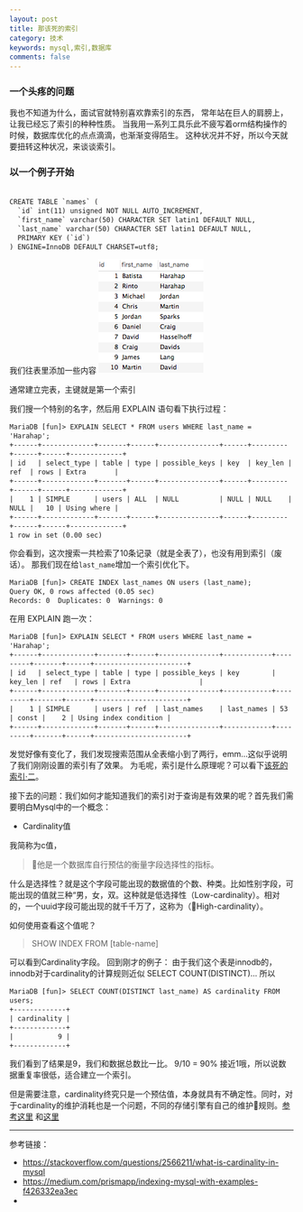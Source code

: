 ```yaml
---
layout: post
title: 那该死的索引
category: 技术
keywords: mysql,索引,数据库
comments: false
---
```


### 一个头疼的问题

我也不知道为什么，面试官就特别喜欢靠索引的东西，
常年站在巨人的肩膀上，让我已经忘了索引的种种性质。
当我用一系列工具乐此不疲写着orm结构操作的时候，数据库优化的点点滴滴，也渐渐变得陌生。
这种状况并不好，所以今天就要扭转这种状况，来谈谈索引。

### 以一个例子开始

```

CREATE TABLE `names` (
  `id` int(11) unsigned NOT NULL AUTO_INCREMENT,
  `first_name` varchar(50) CHARACTER SET latin1 DEFAULT NULL,
  `last_name` varchar(50) CHARACTER SET latin1 DEFAULT NULL,
  PRIMARY KEY (`id`)
) ENGINE=InnoDB DEFAULT CHARSET=utf8;

```

我们往表里添加一些内容
![Name Table](/assets/img/table_data.png)

通常建立完表，主键就是第一个索引

我们搜一个特别的名字，然后用 EXPLAIN 语句看下执行过程：

```
MariaDB [fun]> EXPLAIN SELECT * FROM users WHERE last_name = 'Harahap';
+------+-------------+-------+------+---------------+------+---------+------+------+-------------+
| id   | select_type | table | type | possible_keys | key  | key_len | ref  | rows | Extra       |
+------+-------------+-------+------+---------------+------+---------+------+------+-------------+
|    1 | SIMPLE      | users | ALL  | NULL          | NULL | NULL    | NULL |   10 | Using where |
+------+-------------+-------+------+---------------+------+---------+------+------+-------------+
1 row in set (0.00 sec)
```

你会看到，这次搜索一共检索了10条记录（就是全表了），也没有用到索引（废话）。
那我们现在给`last_name`增加一个索引优化下。

```
MariaDB [fun]> CREATE INDEX last_names ON users (last_name);
Query OK, 0 rows affected (0.05 sec)
Records: 0  Duplicates: 0  Warnings: 0
```

在用 EXPLAIN 跑一次：

```
MariaDB [fun]> EXPLAIN SELECT * FROM users WHERE last_name = 'Harahap';
+------+-------------+-------+------+---------------+------------+---------+-------+------+-----------------------+
| id   | select_type | table | type | possible_keys | key        | key_len | ref   | rows | Extra                 |
+------+-------------+-------+------+---------------+------------+---------+-------+------+-----------------------+
|    1 | SIMPLE      | users | ref  | last_names    | last_names | 53      | const |    2 | Using index condition |
+------+-------------+-------+------+---------------+------------+---------+-------+------+-----------------------+
```

发觉好像有变化了，我们发现搜索范围从全表缩小到了两行，emm...这似乎说明了我们刚刚设置的索引有了效果。
为毛呢，索引是什么原理呢？可以看下[该死的索引·二](/)。

接下去的问题：我们如何才能知道我们的索引对于查询是有效果的呢？首先我们需要明白Mysql中的一个概念：

- Cardinality值

我简称为c值，
> 他是一个数据库自行预估的衡量字段选择性的指标。

什么是选择性？就是这个字段可能出现的数据值的个数、种类。比如性别字段，可能出现的值就三种“男，女，双。这种就是低选择性（Low-cardinality）。相对的，一个uuid字段可能出现的就千千万了，这称为（High-cardinality）。

如何使用查看这个值呢？
> SHOW INDEX FROM [table-name]

可以看到Cardinality字段。
回到刚才的例子：
由于我们这个表是innodb的，innodb对于cardinality的计算规则近似 SELECT COUNT(DISTINCT)... 所以
```
MariaDB [fun]> SELECT COUNT(DISTINCT last_name) AS cardinality FROM users;
+-------------+
| cardinality |
+-------------+
|           9 |
+-------------+
```
我们看到了结果是9，我们和数据总数比一比。
9/10 = 90% 接近1哦，所以说数据重复率很低，适合建立一个索引。

但是需要注意，cardinality终究只是一个预估值，本身就具有不确定性。同时，对于cardinality的维护消耗也是一个问题，不同的存储引擎有自己的维护规则。[参考这里](https://www.percona.com/blog/2008/09/03/analyze-myisam-vs-innodb/)
和[这里](http://www.ywnds.com/?p=8378#comments)


-----
参考链接：
- https://stackoverflow.com/questions/2566211/what-is-cardinality-in-mysql
- https://medium.com/prismapp/indexing-mysql-with-examples-f426332ea3ec
- 

